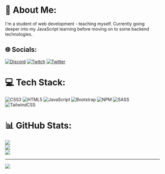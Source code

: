 # 💫 About Me:
I'm a student of web development - teaching myself. Currently going deeper into my JavaScript learning before moving on to some backend technologies.


## 🌐 Socials:
[![Discord](https://img.shields.io/badge/Discord-%237289DA.svg?logo=discord&logoColor=white)](htttps://discord.gg/https://discord.gg/bAwyVvG2RH) [![Twitch](https://img.shields.io/badge/Twitch-%239146FF.svg?logo=Twitch&logoColor=white)](https://twitch.tv/leoncodes) [![Twitter](https://img.shields.io/badge/Twitter-%231DA1F2.svg?logo=Twitter&logoColor=white)](https://twitter.com/@LeonLonsdale) 

# 💻 Tech Stack:
![CSS3](https://img.shields.io/badge/css3-%231572B6.svg?style=flat&logo=css3&logoColor=white) ![HTML5](https://img.shields.io/badge/html5-%23E34F26.svg?style=flat&logo=html5&logoColor=white) ![JavaScript](https://img.shields.io/badge/javascript-%23323330.svg?style=flat&logo=javascript&logoColor=%23F7DF1E) ![Bootstrap](https://img.shields.io/badge/bootstrap-%23563D7C.svg?style=flat&logo=bootstrap&logoColor=white) ![NPM](https://img.shields.io/badge/NPM-%23000000.svg?style=flat&logo=npm&logoColor=white) ![SASS](https://img.shields.io/badge/SASS-hotpink.svg?style=flat&logo=SASS&logoColor=white) ![TailwindCSS](https://img.shields.io/badge/tailwindcss-%2338B2AC.svg?style=flat&logo=tailwind-css&logoColor=white)
# 📊 GitHub Stats:
![](https://github-readme-stats.vercel.app/api?username=Sen-Nyin&theme=nord&hide_border=false&include_all_commits=true&count_private=true)<br/>
![](https://github-readme-streak-stats.herokuapp.com/?user=Sen-Nyin&theme=nord&hide_border=false)<br/>
![](https://github-readme-stats.vercel.app/api/top-langs/?username=Sen-Nyin&theme=nord&hide_border=false&include_all_commits=true&count_private=true&layout=compact)

---
[![](https://visitcount.itsvg.in/api?id=Sen-Nyin&icon=0&color=0)](https://visitcount.itsvg.in)
